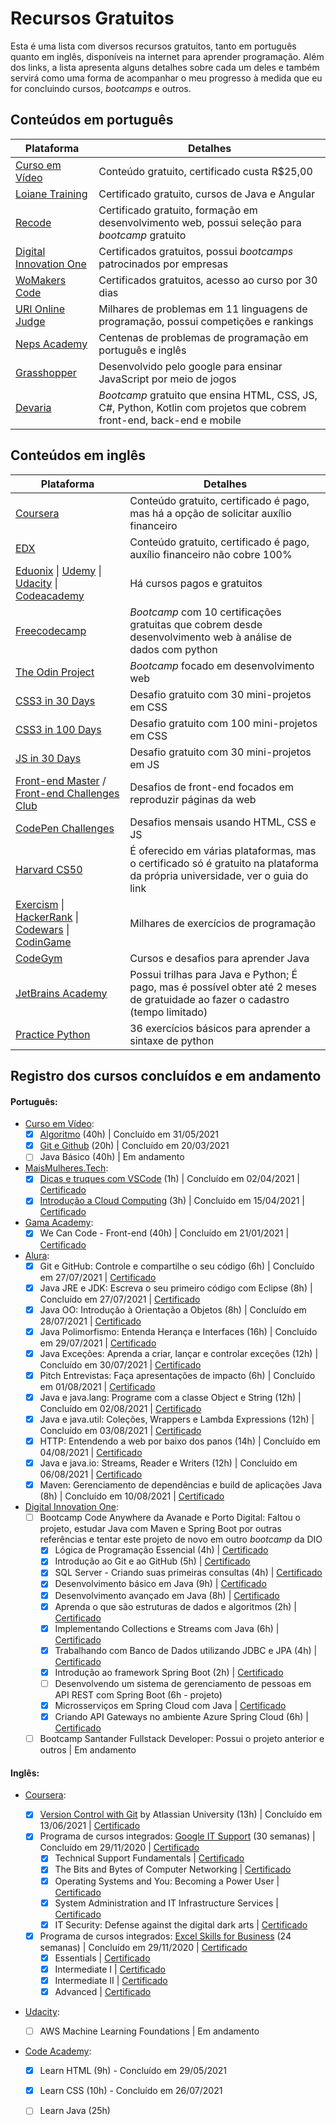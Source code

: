 # Recursos Gratuitos

Esta é uma lista com diversos recursos gratuitos, tanto em português quanto em inglês, disponíveis na internet para aprender programação. Além dos links, a lista apresenta alguns detalhes sobre cada um deles e também servirá como uma forma de acompanhar o meu progresso à medida que eu for concluindo cursos, *bootcamps* e outros.



## Conteúdos em português

| Plataforma                                                   | Detalhes                                                     |
| ------------------------------------------------------------ | ------------------------------------------------------------ |
| [Curso em Vídeo](https://www.cursoemvideo.com/cursos/)       | Conteúdo gratuito, certificado custa R$25,00                 |
| [Loiane Training](https://loiane.training/cursos)            | Certificado gratuito, cursos de Java e Angular               |
| [Recode](https://recode.org.br/cursos/)                      | Certificado gratuito, formação em desenvolvimento web, possui seleção para *bootcamp* gratuito |
| [Digital Innovation One](https://digitalinnovation.one/)     | Certificados gratuitos, possui *bootcamps* patrocinados por empresas |
| [WoMakers Code](https://maismulheres.tech/)                  | Certificados gratuitos, acesso ao curso por 30 dias          |
| [URI Online Judge](https://www.urionlinejudge.com.br/judge/pt/login?redirect=%2Fpt) | Milhares de problemas em 11 linguagens de programação, possui competições e rankings |
| [Neps Academy](https://neps.academy/br/login)                | Centenas de problemas de programação em português e inglês   |
| [Grasshopper](https://learn.grasshopper.app/)                | Desenvolvido pelo google para ensinar JavaScript por meio de jogos |
| [Devaria](https://www.devaria.com.br/)                       | *Bootcamp* gratuito que ensina HTML, CSS, JS, C#, Python, Kotlin com projetos que cobrem front-end, back-end e mobile |



## Conteúdos em inglês

| Plataforma                                                   | Detalhes                                                     |
| ------------------------------------------------------------ | ------------------------------------------------------------ |
| [Coursera](https://www.coursera.org/)                        | Conteúdo gratuito, certificado é pago, mas há a opção de solicitar auxílio financeiro |
| [EDX](https://www.edx.org/)                                  | Conteúdo gratuito, certificado é pago, auxílio financeiro não cobre 100% |
| [Eduonix](https://www.eduonix.com/courses/) \| [Udemy](https://www.udemy.com/) \| [Udacity](https://www.udacity.com/) \| [Codeacademy](http://codeacademy.com/) | Há cursos pagos e gratuitos                                  |
| [Freecodecamp](https://www.freecodecamp.org/learn/)          | *Bootcamp* com 10 certificações gratuitas que cobrem desde desenvolvimento web à análise de dados com python |
| [The Odin Project](https://www.theodinproject.com/home)      | *Bootcamp* focado em desenvolvimento web                     |
| [CSS3 in 30 Days](https://codecollege.ca/p/css3-coding-challenge) | Desafio gratuito com 30 mini-projetos em CSS                 |
| [CSS3 in 100 Days](https://100dayscss.com/)                  | Desafio gratuito com 100 mini-projetos em CSS                |
| [JS in 30 Days](https://javascript30.com/)                   | Desafio gratuito com 30 mini-projetos em JS                  |
| [Front-end Master](https://www.frontendmentor.io/) / [Front-end Challenges Club](https://piccalil.li/category/front-end-challenges-club/) | Desafios de front-end focados em reproduzir páginas da web   |
| [CodePen Challenges](https://codepen.io/challenges)          | Desafios mensais usando HTML, CSS e JS                       |
| [Harvard CS50](https://www.classcentral.com/report/harvard-cs50-guide/) | É oferecido em várias plataformas, mas o certificado só é gratuito na plataforma da própria universidade, ver o guia do link |
| [Exercism](https://exercism.io/) \| [HackerRank](https://www.hackerrank.com/) \| [Codewars](https://www.codewars.com/) \| [CodinGame](https://www.codingame.com/start) | Milhares de exercícios de programação                        |
| [CodeGym](https://codegym.cc/)                               | Cursos e desafios para aprender Java                         |
| [JetBrains Academy](https://hyperskill.org/study-plan)       | Possui trilhas para Java e Python; É pago, mas é possível obter até 2 meses de gratuidade ao fazer o cadastro (tempo limitado) |
| [Practice Python](https://www.practicepython.org/)           | 36 exercícios básicos para aprender a sintaxe de python      |



## Registro dos cursos concluídos e em andamento

#### Português:

- [Curso em Vídeo](https://www.cursoemvideo.com/): 
  - [x] [Algoritmo](https://www.cursoemvideo.com/course/curso-de-algoritmo/) (40h) | Concluído em 31/05/2021
  - [x] [Git e Github](https://www.cursoemvideo.com/course/curso-de-git-e-github/) (20h) | Concluído em 20/03/2021
  - [ ] Java Básico (40h) | Em andamento
- [MaisMulheres.Tech](https://maismulheres.tech/): 
  - [x] [Dicas e truques com VSCode](https://maismulheres.tech/p/dicas-e-truques-com-visual-studio-code) (1h) | Concluído em 02/04/2021 | [Certificado](https://drive.google.com/file/d/1uNa_ehaWLgdFxazPgIgWcFSX02OgxLDb/view?usp=sharing)
  - [x] [Introdução a Cloud Computing](https://maismulheres.tech/p/introducao-a-cloud-computing) (3h) | Concluído em 15/04/2021 | [Certificado](https://drive.google.com/file/d/1wV14DK4jX906aD1sYoG-WnIUs9AJ1Vzm/view?usp=sharing)
- [Gama Academy](https://www.gama.academy/):
  - [x] We Can Code - Front-end (40h) | Concluído em 21/01/2021 | [Certificado](https://drive.google.com/file/d/1gtW8gzFjNKlemH2WDsgZTQKYRlkRAmwi/view?usp=sharing)
- [Alura](https://www.alura.com.br/):
  - [x] Git e GitHub: Controle e compartilhe o seu código (6h) | Concluído em 27/07/2021 | [Certificado](https://drive.google.com/file/d/1Q9-_mgQFQ9b3uIXnSAZrlklI0kdXnhLs/view?usp=sharing)
  - [x] Java JRE e JDK: Escreva o seu primeiro código com Eclipse (8h) | Concluído em 27/07/2021 | [Certificado](https://drive.google.com/file/d/1XppKkS8RriG6G7-clxrCaks7DmkibcwJ/view?usp=sharing)
  - [x] Java OO: Introdução à Orientação a Objetos (8h) | Concluído em 28/07/2021 | [Certificado](https://drive.google.com/file/d/1AyJdoBMygAMfzHI_7hkkq-t1PM1jVjE4/view?usp=sharing)
  - [x] Java Polimorfismo: Entenda Herança e Interfaces (16h) | Concluído em 29/07/2021 | [Certificado](https://drive.google.com/file/d/1mmpRZ-Xb2Y5pZy2LR80vvLSPyudS3Cdm/view?usp=sharing)
  - [x] Java Exceções: Aprenda a criar, lançar e controlar exceções (12h) | Concluído em 30/07/2021 | [Certificado](https://drive.google.com/file/d/1zrts6USaWSuCbSTrH76ecTz3LWhiRPLZ/view?usp=sharing)
  - [x] Pitch Entrevistas: Faça apresentações de impacto (6h) | Concluído em 01/08/2021 | [Certificado](https://drive.google.com/file/d/1bT2dwVCok2pPhbOTT6YNyuGsnPe52R9P/view?usp=sharing)
  - [x] Java e java.lang: Programe com a classe Object e String (12h) | Concluído em 02/08/2021 | [Certificado](https://drive.google.com/file/d/1bT2dwVCok2pPhbOTT6YNyuGsnPe52R9P/view?usp=sharing)
  - [x] Java e java.util: Coleções, Wrappers e Lambda Expressions (12h) | Concluído em 03/08/2021 | [Certificado](https://drive.google.com/file/d/1LXdFS6BfGXVa__58Aw_DeocxDbU_2ecy/view?usp=sharing)
  - [x] HTTP: Entendendo a web por baixo dos panos (14h) | Concluído em 04/08/2021 | [Certificado](https://drive.google.com/file/d/1jz2XkseQls4N7AZoWCPBl-SpYyGAeupI/view?usp=sharing)
  - [x] Java e java.io: Streams, Reader e Writers (12h) | Concluído em 06/08/2021 | [Certificado](https://drive.google.com/file/d/1WT3jJEAbmndSm4yoFgfzcaPmAr_EWe2m/view?usp=sharing)
  - [x] Maven: Gerenciamento de dependências e build de aplicações Java (8h) | Concluído em 10/08/2021 | [Certificado](https://drive.google.com/file/d/1j0AhJnqMv1k_XSiYIgCW-6-b489mG6E6/view?usp=sharing)
- [Digital Innovation One](https://digitalinnovation.one/): 
  - [ ] Bootcamp Code Anywhere da Avanade e Porto Digital: Faltou o projeto, estudar Java com Maven e Spring Boot por outras referências e tentar este projeto de novo em outro *bootcamp* da DIO
    - [x] Lógica de Programação Essencial (4h) | [Certificado](https://certificates.digitalinnovation.one/35272DF6)
    - [x] Introdução ao Git e ao GitHub (5h) | [Certificado](https://certificates.digitalinnovation.one/28B01445)
    - [x] SQL Server - Criando suas primeiras consultas (4h) | [Certificado](https://certificates.digitalinnovation.one/455E1D4C)
    - [x] Desenvolvimento básico em Java (9h) | [Certificado](https://certificates.digitalinnovation.one/24BDFDAC)
    - [x] Desenvolvimento avançado em Java (8h) | [Certificado](https://certificates.digitalinnovation.one/947DABD8)
    - [x] Aprenda o que são estruturas de dados e algoritmos (2h) | [Certificado](https://certificates.digitalinnovation.one/B26297FE)
    - [x] Implementando Collections e Streams com Java (6h) | [Certificado](https://certificates.digitalinnovation.one/5AA25F10)
    - [x] Trabalhando com Banco de Dados utilizando JDBC e JPA (4h) | [Certificado](https://certificates.digitalinnovation.one/F7FA0485)
    - [x] Introdução ao framework Spring Boot (2h) | [Certificado](https://certificates.digitalinnovation.one/2EFA3F9F)
    - [ ] Desenvolvendo um sistema de gerenciamento de pessoas em API REST com Spring Boot (6h - projeto) 
    - [x] Microsserviços em Spring Cloud com Java | [Certificado](https://certificates.digitalinnovation.one/732493BD)
    - [x] Criando API Gateways no ambiente Azure Spring Cloud (6h) | [Certificado](https://certificates.digitalinnovation.one/6B0DEBBE)
  - [ ]  Bootcamp Santander Fullstack Developer: Possui o projeto anterior e outros | Em andamento

#### Inglês:

- [Coursera](https://www.coursera.org/): 
  - [x] [Version Control with Git](https://www.coursera.org/learn/version-control-with-git?) by Atlassian University (13h) | Concluído em 13/06/2021 | [Certificado](https://coursera.org/share/27dcb426566897493e58b38b8bec8cce)
  - [x] Programa de cursos integrados: [Google IT Support](https://www.coursera.org/professional-certificates/google-it-support) (30 semanas) | Concluído em 29/11/2020 | [Certificado](https://coursera.org/share/5aeec2052c2e5706dcdc158147f97c1a)
    - [x] Technical Support Fundamentals | [Certificado](https://coursera.org/share/3b5c2da08e744cd313cf739088593b32)
    - [x] The Bits and Bytes of Computer Networking | [Certificado](https://coursera.org/share/a2a959fb6776cc4d6079223d524ddd4d)
    - [x] Operating Systems and You: Becoming a Power User | [Certificado](https://coursera.org/share/593fba13d2379e2688d2c04e6bd28924)
    - [x] System Administration and IT Infrastructure Services | [Certificado](https://coursera.org/share/5d34faa10ceac4de6d8c066f1279adb3)
    - [x] IT Security: Defense against the digital dark arts | [Certificado](https://coursera.org/share/7b85e58d7520bcda36b0632462f6d4bf)
  - [x] Programa de cursos integrados: [Excel Skills for Business](https://www.coursera.org/specializations/excel) (24 semanas) | Concluído em 29/11/2020 | [Certificado](https://coursera.org/share/32976b449677f598daf112bf3f7568cd)
    - [x] Essentials | [Certificado](https://coursera.org/share/58ab25d69adcfbe2d0a065990bb8bb1e)
    - [x] Intermediate I | [Certificado](https://coursera.org/share/e865198ff2e453c77273ebe42c71a76a)
    - [x] Intermediate II | [Certificado](https://coursera.org/share/fcf71ad056eef337698e0ec1886fe5be)
    - [x] Advanced | [Certificado](https://coursera.org/share/75ea586946d88a888fabd75c437deb23)
  
- [Udacity](https://www.udacity.com/scholarships/aws-machine-learning-scholarship-program): 
  
  - [ ] AWS Machine Learning Foundations | Em andamento
  
- [Code Academy](https://www.codecademy.com/learn): 
  - [x] Learn HTML (9h) - Concluído em 29/05/2021
  - [x] Learn CSS (10h) - Concluído em 26/07/2021
  - [ ] Learn Java (25h)
  
  

